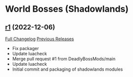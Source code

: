# <DBM> World Bosses (Shadowlands)

## [r1](https://github.com/DeadlyBossMods/DBM-Shadowlands/tree/r1) (2022-12-06)
[Full Changelog](https://github.com/DeadlyBossMods/DBM-Shadowlands/commits/r1) [Previous Releases](https://github.com/DeadlyBossMods/DBM-Shadowlands/releases)

- Fix packager  
- Update luacheck  
- Merge pull request #1 from DeadlyBossMods/main  
- Update luacheck  
- Initial commit and packaging of shadowlands modules  

